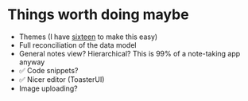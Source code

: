 # Things worth doing maybe

* Themes (I have [sixteen](github.com/ralsina/sixteen) to make this easy)
* Full reconciliation of the data model
* General notes view? Hierarchical? This is 99% of a note-taking app anyway
* ✅ Code snippets?
* ✅ Nicer editor (ToasterUI)
* Image uploading?
